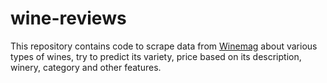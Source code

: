 # wine-reviews

This repository contains code to scrape data from [Winemag](http://www.winemag.com/?s=&drink_type=wine) about various types of wines, try to predict its variety, price based on its description, winery, category and other features. 
